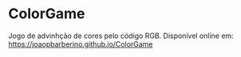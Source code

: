 # ColorGame

Jogo de advinhção de cores pelo código RGB.
Disponível online em: https://joaopbarberino.github.io/ColorGame
